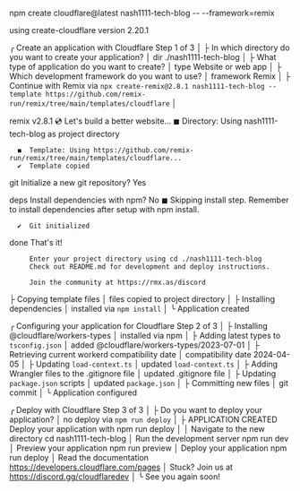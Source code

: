 npm create cloudflare@latest nash1111-tech-blog -- --framework=remix

using create-cloudflare version 2.20.1

╭ Create an application with Cloudflare Step 1 of 3
│
├ In which directory do you want to create your application?
│ dir ./nash1111-tech-blog
│
├ What type of application do you want to create?
│ type Website or web app
│
├ Which development framework do you want to use?
│ framework Remix
│
├ Continue with Remix via `npx create-remix@2.8.1 nash1111-tech-blog --template https://github.com/remix-run/remix/tree/main/templates/cloudflare`
│


 remix   v2.8.1 💿 Let's build a better website...
      ◼  Directory: Using nash1111-tech-blog as project directory

      ◼  Template: Using https://github.com/remix-run/remix/tree/main/templates/cloudflare...
      ✔  Template copied

   git   Initialize a new git repository?
         Yes

  deps   Install dependencies with npm?
         No
      ◼  Skipping install step. Remember to install dependencies after setup with npm install.

      ✔  Git initialized

  done   That's it!

         Enter your project directory using cd ./nash1111-tech-blog
         Check out README.md for development and deploy instructions.

         Join the community at https://rmx.as/discord


├ Copying template files
│ files copied to project directory
│
├ Installing dependencies
│ installed via `npm install`
│
╰ Application created

╭ Configuring your application for Cloudflare Step 2 of 3
│
├ Installing @cloudflare/workers-types
│ installed via npm
│
├ Adding latest types to `tsconfig.json`
│ added @cloudflare/workers-types/2023-07-01
│
├ Retrieving current workerd compatibility date
│ compatibility date 2024-04-05
│
├ Updating `load-context.ts`
│ updated `load-context.ts`
│
├ Adding Wrangler files to the .gitignore file
│ updated .gitignore file
│
├ Updating `package.json` scripts
│ updated `package.json`
│
├ Committing new files
│ git commit
│
╰ Application configured

╭ Deploy with Cloudflare Step 3 of 3
│
├ Do you want to deploy your application?
│ no deploy via `npm run deploy`
│
├  APPLICATION CREATED  Deploy your application with npm run deploy
│
│ Navigate to the new directory cd nash1111-tech-blog
│ Run the development server npm run dev
│ Preview your application npm run preview
│ Deploy your application npm run deploy
│ Read the documentation https://developers.cloudflare.com/pages
│ Stuck? Join us at https://discord.gg/cloudflaredev
│
╰ See you again soon!